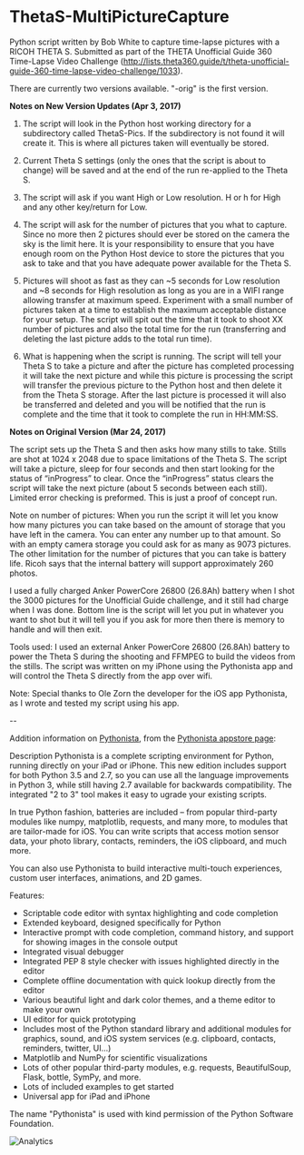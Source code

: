 # ThetaS-MultiPictureCapture

Python script written by Bob White to capture time-lapse pictures with a RICOH THETA S. Submitted as part of the THETA Unofficial Guide 360 Time-Lapse Video Challenge (http://lists.theta360.guide/t/theta-unofficial-guide-360-time-lapse-video-challenge/1033).

There are currently two versions available. "-orig" is the first version.

**Notes on New Version Updates (Apr 3, 2017)**

1. The script will look in the Python host working directory for a subdirectory called ThetaS-Pics. If the subdirectory is not found it will create it. This is where all pictures taken will eventually be stored.

2. Current Theta S settings (only the ones that the script is about to change) will be saved and at the end of the run re-applied to the Theta S.

3. The script will ask if you want High or Low resolution. H or h for High and any other key/return for Low.

4. The script will ask for the number of pictures that you what to capture. Since no more then 2 pictures should ever be stored on the camera the sky is the limit here. It is your responsibility to ensure that you have enough room on the Python Host device to store the pictures that you ask to take and that you have adequate power available for the Theta S.

5. Pictures will shoot as fast as they can ~5 seconds for Low resolution and ~8 seconds for High resolution as long as you are in a WIFI range allowing transfer at maximum speed. Experiment with a small number of pictures taken at a time to establish the maximum acceptable distance for your setup. The script will spit out the time that it took to shoot XX number of pictures and also the total time for the run (transferring and deleting the last picture adds to the total run time).

6. What is happening when the script is running.  The script will tell your Theta S to take a picture and after the picture has completed processing it will take the next picture and while this  picture is processing the script will transfer the previous picture to the Python host and then delete it from the Theta S storage.  After the last picture is processed it will also be transferred and deleted and you will be notified that the run is complete and the time that it took to complete the run in HH:MM:SS.

**Notes on Original Version (Mar 24, 2017)**

The script sets up the Theta S and then asks how many stills to take.  Stills are shot at 1024 x 2048 due to space limitations of the Theta S. The script will take a picture, sleep for four seconds and then start looking for the status of “inProgress” to clear.  Once the “inProgress” status clears the script will take the next picture (about 5 seconds between each still).  Limited error checking is preformed. This is just a proof of concept run.

Note on number of pictures: When you run the script it will let you know how many pictures you can take based on the amount of storage that you have left in the camera. You can enter any number up to that amount. So with an empty camera storage you could ask for as many as 9073 pictures. The other limitation for the number of pictures that you can take is battery life. Ricoh says that the internal battery will support approximately 260 photos. 

I used a fully charged Anker PowerCore 26800 (26.8Ah) battery when I shot the 3000 pictures for the Unofficial Guide challenge, and it still had charge when I was done. Bottom line is the script will let you put in whatever you want to shot but it will tell you if you ask for more then there is memory to handle and will then exit.

Tools used: I used an external Anker PowerCore 26800 (26.8Ah) battery to power the Theta S during the shooting and FFMPEG to build the videos from the stills. The script was written on my iPhone using the Pythonista app and will control the Theta S directly from the app over wifi.

Note: Special thanks to Ole Zorn the developer for the iOS app Pythonista, as I wrote and tested my script using his app.

--

Addition information on <a href="http://omz-software.com/pythonista/">Pythonista</a>, from the <a href="https://itunes.apple.com/us/app/pythonista-3/id1085978097?ls=1&mt=8">Pythonista appstore page</a>:

Description
Pythonista is a complete scripting environment for Python, running directly on your iPad or iPhone. This new edition includes support for both Python 3.5 and 2.7, so you can use all the language improvements in Python 3, while still having 2.7 available for backwards compatibility. The integrated "2 to 3" tool makes it easy to ugrade your existing scripts.

In true Python fashion, batteries are included – from popular third-party modules like numpy, matplotlib, requests, and many more, to modules that are tailor-made for iOS. You can write scripts that access motion sensor data, your photo library, contacts, reminders, the iOS clipboard, and much more.

You can also use Pythonista to build interactive multi-touch experiences, custom user interfaces, animations, and 2D games.

Features:

* Scriptable code editor with syntax highlighting and code completion
* Extended keyboard, designed specifically for Python
* Interactive prompt with code completion, command history, and support for showing images in the console output
* Integrated visual debugger
* Integrated PEP 8 style checker with issues highlighted directly in the editor
* Complete offline documentation with quick lookup directly from the editor
* Various beautiful light and dark color themes, and a theme editor to make your own
* UI editor for quick prototyping
* Includes most of the Python standard library and additional modules for graphics, sound, and iOS system services (e.g. clipboard, contacts, reminders, twitter, UI...)
* Matplotlib and NumPy for scientific visualizations
* Lots of other popular third-party modules, e.g. requests, BeautifulSoup, Flask, bottle, SymPy, and more.
* Lots of included examples to get started
* Universal app for iPad and iPhone

The name "Pythonista" is used with kind permission of the Python Software Foundation.

![Analytics](https://ga-beacon.appspot.com/UA-73311422-5/Theta-MultiPictureCapture)
